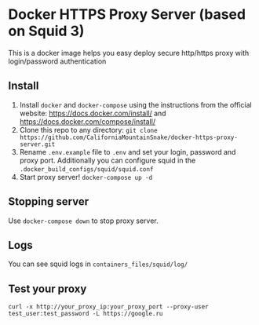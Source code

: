 # Docker HTTPS Proxy Server (based on Squid 3)
This is a docker image helps you easy deploy secure http/https proxy with login/password authentication

## Install
1. Install ```docker``` and ```docker-compose``` using the instructions from the official website: https://docs.docker.com/install/ and https://docs.docker.com/compose/install/
2. Clone this repo to any directory: ```git clone https://github.com/CaliforniaMountainSnake/docker-https-proxy-server.git```
3. Rename ```.env.example``` file to ```.env``` and set your login, password and proxy port. Additionally you can configure squid in the ```.docker_build_configs/squid/squid.conf```
4. Start proxy server! ```docker-compose up -d```

## Stopping server
Use ```docker-compose down``` to stop proxy server.

## Logs
You can see squid logs in ```containers_files/squid/log/```

## Test your proxy
```curl -x http://your_proxy_ip:your_proxy_port --proxy-user test_user:test_password -L https://google.ru```
